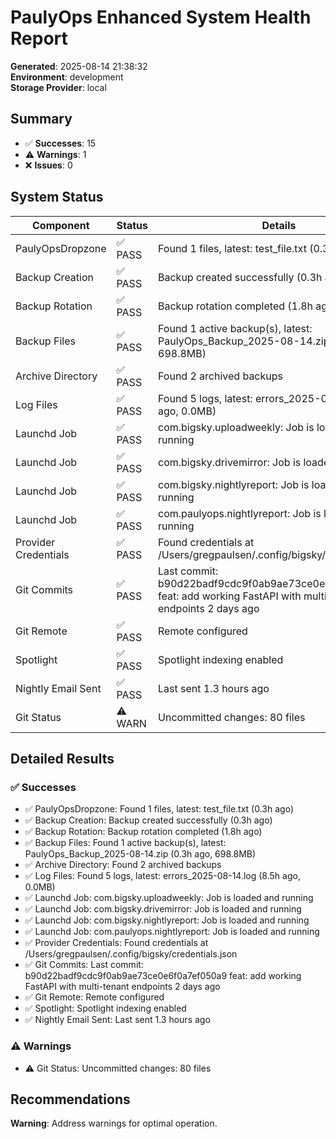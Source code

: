 # PaulyOps Enhanced System Health Report

**Generated**: 2025-08-14 21:38:32  
**Environment**: development  
**Storage Provider**: local

## Summary

- ✅ **Successes**: 15
- ⚠️  **Warnings**: 1
- ❌ **Issues**: 0

## System Status

| Component | Status | Details |
|-----------|--------|---------|
| PaulyOpsDropzone | ✅ PASS | Found 1 files, latest: test_file.txt (0.3h ago) |
| Backup Creation | ✅ PASS | Backup created successfully (0.3h ago) |
| Backup Rotation | ✅ PASS | Backup rotation completed (1.8h ago) |
| Backup Files | ✅ PASS | Found 1 active backup(s), latest: PaulyOps_Backup_2025-08-14.zip (0.3h ago, 698.8MB) |
| Archive Directory | ✅ PASS | Found 2 archived backups |
| Log Files | ✅ PASS | Found 5 logs, latest: errors_2025-08-14.log (8.5h ago, 0.0MB) |
| Launchd Job | ✅ PASS | com.bigsky.uploadweekly: Job is loaded and running |
| Launchd Job | ✅ PASS | com.bigsky.drivemirror: Job is loaded and running |
| Launchd Job | ✅ PASS | com.bigsky.nightlyreport: Job is loaded and running |
| Launchd Job | ✅ PASS | com.paulyops.nightlyreport: Job is loaded and running |
| Provider Credentials | ✅ PASS | Found credentials at /Users/gregpaulsen/.config/bigsky/credentials.json |
| Git Commits | ✅ PASS | Last commit: b90d22badf9cdc9f0ab9ae73ce0e6f0a7ef050a9 feat: add working FastAPI with multi-tenant endpoints 2 days ago |
| Git Remote | ✅ PASS | Remote configured |
| Spotlight | ✅ PASS | Spotlight indexing enabled |
| Nightly Email Sent | ✅ PASS | Last sent 1.3 hours ago |
|  Git Status | ⚠️ WARN | Uncommitted changes: 80 files |

## Detailed Results

### ✅ Successes
- ✅ PaulyOpsDropzone: Found 1 files, latest: test_file.txt (0.3h ago)
- ✅ Backup Creation: Backup created successfully (0.3h ago)
- ✅ Backup Rotation: Backup rotation completed (1.8h ago)
- ✅ Backup Files: Found 1 active backup(s), latest: PaulyOps_Backup_2025-08-14.zip (0.3h ago, 698.8MB)
- ✅ Archive Directory: Found 2 archived backups
- ✅ Log Files: Found 5 logs, latest: errors_2025-08-14.log (8.5h ago, 0.0MB)
- ✅ Launchd Job: com.bigsky.uploadweekly: Job is loaded and running
- ✅ Launchd Job: com.bigsky.drivemirror: Job is loaded and running
- ✅ Launchd Job: com.bigsky.nightlyreport: Job is loaded and running
- ✅ Launchd Job: com.paulyops.nightlyreport: Job is loaded and running
- ✅ Provider Credentials: Found credentials at /Users/gregpaulsen/.config/bigsky/credentials.json
- ✅ Git Commits: Last commit: b90d22badf9cdc9f0ab9ae73ce0e6f0a7ef050a9 feat: add working FastAPI with multi-tenant endpoints 2 days ago
- ✅ Git Remote: Remote configured
- ✅ Spotlight: Spotlight indexing enabled
- ✅ Nightly Email Sent: Last sent 1.3 hours ago

### ⚠️  Warnings
- ⚠️  Git Status: Uncommitted changes: 80 files

## Recommendations
**Warning**: Address warnings for optimal operation.

